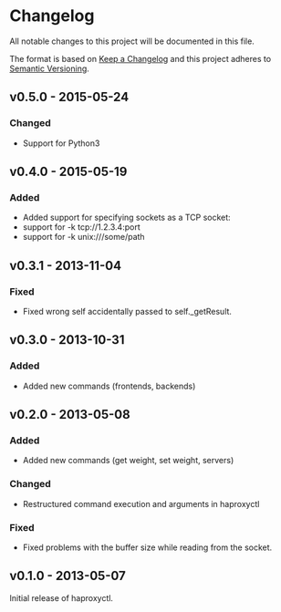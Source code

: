 # Changelog

All notable changes to this project will be documented in this file.

The format is based on [Keep a Changelog](http://keepachangelog.com/en/1.0.0/)
and this project adheres to [Semantic Versioning](http://semver.org/spec/v2.0.0.html).

## v0.5.0 - 2015-05-24

### Changed
* Support for Python3

## v0.4.0 - 2015-05-19

### Added
* Added support for specifying sockets as a TCP socket:
* support for -k tcp://1.2.3.4:port
* support for -k unix:///some/path

## v0.3.1 - 2013-11-04

### Fixed
* Fixed wrong self accidentally passed to self._getResult.

## v0.3.0 - 2013-10-31

### Added
* Added new commands (frontends, backends)

## v0.2.0 - 2013-05-08

### Added
* Added new commands (get weight, set weight, servers)

### Changed
* Restructured command execution and arguments in haproxyctl

### Fixed
* Fixed problems with the buffer size while reading from the socket.

## v0.1.0 - 2013-05-07

Initial release of haproxyctl.
